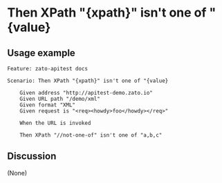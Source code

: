 
Then XPath "{xpath}" isn't one of "{value}
=============================================================================================================

Usage example
-------------

```
Feature: zato-apitest docs

Scenario: Then XPath "{xpath}" isn't one of "{value}

    Given address "http://apitest-demo.zato.io"
    Given URL path "/demo/xml"
    Given format "XML"
    Given request is "<req><howdy>foo</howdy></req>"

    When the URL is invoked

    Then XPath "//not-one-of" isn't one of "a,b,c"
```

Discussion
----------

(None)